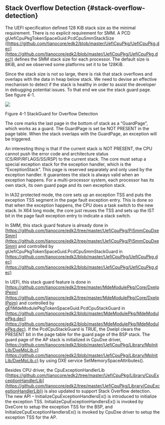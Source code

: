 ## Stack Overflow Detection {#stack-overflow-detection}

The UEFI specification defined 128 KiB stack size as the minimal requirement. There is no explicit requirement for SMM. A PCD gUefiCpuPkgTokenSpaceGuid.PcdCpuSmmStackSize ([https://github.com/tianocore/edk2/blob/master/UefiCpuPkg/UefiCpuPkg.dec](https://github.com/tianocore/edk2/blob/master/UefiCpuPkg/UefiCpuPkg.dec)) defines the SMM stack size for each processor. The default size is 8KiB, and we observed some platforms set it to be 128KiB.

Since the stack size is not so large, there is risk that stack overflows and overlaps with the data in heap below stack. We need to devise an effective mechanism to detect if the stack is healthy in order to assist the developer in debugging potential issues. To that end we use the stack guard page. See figure 4-1.

![](Mydir/media/image11.png)

Figure 4-1 StackGuard for Overflow Detection

The core marks the last page in the bottom of stack as a “GuardPage”, which works as a guard. The GuardPage is set be NOT PRESENT in the page table. When the stack overlaps with the GuardPage, an exception will be triggered.

An interesting thing is that if the current stack is NOT PRESENT, the CPU cannot push the error code and architecture status (CS/RIP/RFLAGS/SS/RSP) to the current stack. The core must setup a special exception stack for the exception handler, which is the “ExceptionStack”. This page is reserved separately and only used by the exception handler. It guarantees the stack is always valid when an exception happens. For a multi-processor system, each processor has its own stack, its own guard page and its own exception stack.

In IA32 protected mode, the core sets up an exception TSS and puts the exception TSS segment in the page fault exception entry. This is done so that when the exception happens, the CPU does a task switch to the new stack. In X64 long mode, the core just reuses the TSS and sets up the IST bit in the page fault exception entry to indicate a stack switch.

In SMM, this stack guard feature is already done in [https://github.com/tianocore/edk2/tree/master/UefiCpuPkg/PiSmmCpuDxeSmm](https://github.com/tianocore/edk2/tree/master/UefiCpuPkg/PiSmmCpuDxeSmm) and controlled by gUefiCpuPkgTokenSpaceGuid.PcdCpuSmmStackGuard in [https://github.com/tianocore/edk2/blob/master/UefiCpuPkg/UefiCpuPkg.dec](https://github.com/tianocore/edk2/blob/master/UefiCpuPkg/UefiCpuPkg.dec)

In UEFI, this stack guard feature is done in [https://github.com/tianocore/edk2/tree/master/MdeModulePkg/Core/DxeIplPeim](https://github.com/tianocore/edk2/tree/master/MdeModulePkg/Core/DxeIplPeim) and controlled by gEfiMdeModulePkgTokenSpaceGuid.PcdCpuStackGuard in [https://github.com/tianocore/edk2/blob/master/MdeModulePkg/MdeModulePkg.dec](https://github.com/tianocore/edk2/blob/master/MdeModulePkg/MdeModulePkg.dec). If the PcdCpuStackGuard is TRUE, the DxeIpl clears the PRESENT bit in the page table for the guard page of the BSP stack. The guard page of the AP stack is initialized in CpuDxe driver, [https://github.com/tianocore/edk2/blob/master/UefiCpuPkg/Library/MpInitLib/DxeMpLib.c](https://github.com/tianocore/edk2/blob/master/UefiCpuPkg/Library/MpInitLib/DxeMpLib.c) by using DXE service SetMemorySpaceAttributes().

Besides CPU driver, the CpuExceptionHandlerLib ([https://github.com/tianocore/edk2/tree/master/UefiCpuPkg/Library/CpuExceptionHandlerLib](https://github.com/tianocore/edk2/tree/master/UefiCpuPkg/Library/CpuExceptionHandlerLib)) is also updated to support Stack Overflow detection. The new API – InitializeCpuExceptionHandlersEx() is introduced to initialize the exception TSS. InitializeCpuExceptionHandlersEx() is invoked by DxeCore to setup the exception TSS for the BSP, and InitializeCpuExceptionHandlersEx() is invoked by CpuDxe driver to setup the exception TSS for the AP.